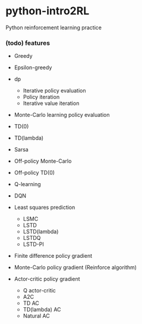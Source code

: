 # python-intro2RL

Python reinforcement learning practice

### (todo) features
- Greedy
- Epsilon-greedy

- dp
  - Iterative policy evaluation
  - Policy iteration
  - Iterative value iteration

- Monte-Carlo learning policy evaluation
- TD(0)
- TD(lambda)

- Sarsa

- Off-policy Monte-Carlo
- Off-policy TD(0)
- Q-learning

- DQN
- Least squares prediction
  - LSMC
  - LSTD
  - LSTD(lambda)
  - LSTDQ
  - LSTD-PI

- Finite difference policy gradient
- Monte-Carlo policy gradient (Reinforce algorithm)
- Actor-critic policy gradient
  - Q actor-critic
  - A2C
  - TD AC
  - TD(lambda) AC
  - Natural AC